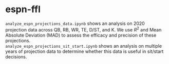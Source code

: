 # espn-ffl
`analyze_espn_projections_data.ipynb` shows an analysis on 2020 projection data across QB, RB, WR, TE, D/ST, and K. We use $R^2$ and Mean Absolute Deviation (MAD) to assess the efficacy and precision of these projections.<br>
`analyze_espn_projections_sit_start.ipynb` shows an analysis on multiple years of projection data to determine whether this data is useful in sit/start decisions. 

